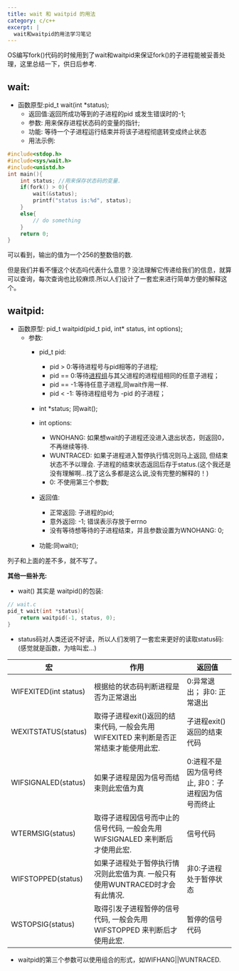 ```yaml
---
title: wait 和 waitpid 的用法
category: c/c++
excerpt: |
  wait和waitpid的用法学习笔记
---
```


OS编写fork()代码的时候用到了wait和waitpid来保证fork()的子进程能被妥善处理，这里总结一下，供日后参考.

## wait:
- 函数原型:pid_t wait(int *status);
     - 返回值:返回所成功等到的子进程的pid 或发生错误时的-1;
     - 参数: 用来保存进程状态码的变量的指针;
     - 功能: 等待一个子进程运行结束并将该子进程彻底转变成终止状态
     - 用法示例:
     
```c
#include<stdop.h>
#include<sys/wait.h>
#include<unistd.h>
int main(){
	int status; //用来保存状态码的变量.
	if(fork() > 0){
		wait(&status);
		printf("status is:%d", status);
	}
	else{
		// do something
	}
	return 0;
}
```

可以看到，输出的值为一个256的整数倍的数.

但是我们并看不懂这个状态吗代表什么意思？没法理解它传递给我们的信息，就算可以查询，每次查询也比较麻烦.所以人们设计了一套宏来进行简单方便的解释这个。

## waitpid:
- 函数原型: pid_t waitpid(pid_t pid, int* status, int options);
    - 参数:
        - pid_t pid:
            - pid > 0:等待进程号与pid相等的子进程;
            - pid == 0:等待[进程组](http://baike.baidu.com/item/%E8%BF%9B%E7%A8%8B%E7%BB%84)与其父进程的进程组相同的任意子进程；
            - pid == -1:等待任意子进程,同wait作用一样.
            - pid < -1: 等待进程组号为 -pid 的子进程； 
        - int *status; 同wait();
        - int options:
            - WNOHANG: 如果想wait的子进程还没进入退出状态，则返回0，不再继续等待.
            - WUNTRACED: 如果子进程进入暂停执行情况则马上返回, 但结束状态不予以理会. 子进程的结束状态返回后存于status.(这个我还是没有理解啊...找了这么多都是这么说,没有完整的解释的！)
            - 0: 不使用第三个参数;
            
        - 返回值:
            - 正常返回: 子进程的pid;
            - 意外返回: -1; 错误表示存放于errno
            - 没有等待想等待的子进程结束，并且参数设置为WNOHANG: 0;
        
        - 功能:同wait();
        
列子和上面的差不多，就不写了。

**其他一些补充:**

- wait() 其实是 waitpid()的包装:

```c
// wait.c
pid_t wait(int *status){
	return waitpid(-1, status, 0);
}
```

- status码对人类还说不好读，所以人们发明了一套宏来更好的读取status码:(感觉就是函数，为啥叫宏...)

| 宏 | 作用|返回值|
| ---- | ---- |----|
| WIFEXITED(int status) | 根据给的状态码判断进程是否为正常退出 | 0:异常退出； 非0: 正常退出|
WEXITSTATUS(status)|取得子进程exit()返回的结束代码, 一般会先用WIFEXITED 来判断是否正常结束才能使用此宏.|子进程exit()返回的结束代码|
|WIFSIGNALED(status)|如果子进程是因为信号而结束则此宏值为真|0:进程不是因为信号终止, 非0：子进程因为信号而终止|
|WTERMSIG(status)|取得子进程因信号而中止的信号代码, 一般会先用WIFSIGNALED 来判断后才使用此宏.|信号代码|
|WIFSTOPPED(status)|如果子进程处于暂停执行情况则此宏值为真. 一般只有使用WUNTRACED时才会有此情况.|非0:子进程处于暂停状态|
|WSTOPSIG(status)|取得引发子进程暂停的信号代码, 一般会先用WIFSTOPPED 来判断后才使用此宏.|暂停的信号代码|

- waitpid的第三个参数可以使用组合的形式，如WIFHANG||WUNTRACED.

           
            
        